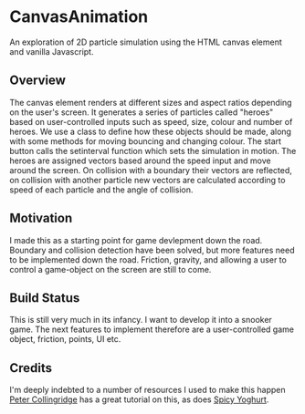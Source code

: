 
# CanvasAnimation

An exploration of 2D particle simulation using the HTML canvas element and vanilla Javascript. 

## Overview

The canvas element renders at different sizes
and aspect ratios depending on the user's screen.
It generates a series of particles called "heroes" based on user-controlled inputs such as speed, size, colour and number of heroes. We use a class to 
define how these objects should be made, along with some methods for moving bouncing and changing colour.
The start button calls the setinterval function which sets the simulation in motion. The heroes are assigned vectors based around the speed input 
and move around the screen. On collision with a boundary their vectors are reflected, on collision with another particle new vectors are calculated according to
speed of each particle and the angle of collision.

## Motivation

I made this as a starting point for game devlepment down the road. Boundary and collision detection have been solved, but more features need to 
be implemented down the road. Friction, gravity, and allowing a user to control a game-object on the screen are still to come.

## Build Status

This is still very much in its infancy. I want to develop it into a snooker game.
The next features to implement therefore are a user-controlled game object, friction, points, UI etc. 

## Credits

I'm deeply indebted to a number of resources I used to make this happen [Peter Collingridge](https://www.petercollingridge.co.uk/tutorials/pygame-physics-simulation/)
has a great tutorial on this, as does [Spicy Yoghurt](https://spicyyoghurt.com/tutorials/html5-javascript-game-development/collision-detection-physics).
